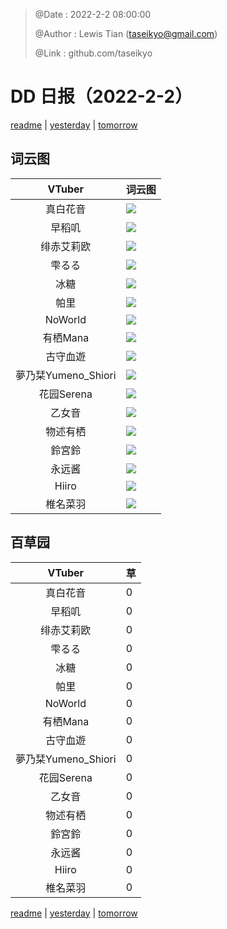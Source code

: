> @Date    : 2022-2-2 08:00:00
>
> @Author  : Lewis Tian (taseikyo@gmail.com)
>
> @Link    : github.com/taseikyo

# DD 日报（2022-2-2）

[readme](../README.md) | [yesterday](2022-2-1.md) | [tomorrow](2022-2-3.md)

## 词云图

|VTuber|词云图|
|:-:|-|
|真白花音|![](../../images/daily/21402309_2022-2-2_purge_wordcloud.png)|
|早稻叽|![](../../images/daily/41682_2022-2-2_purge_wordcloud.png)|
|绯赤艾莉欧|![](../../images/daily/21396545_2022-2-2_purge_wordcloud.png)|
|雫るる|![](../../images/daily/21013446_2022-2-2_purge_wordcloud.png)|
|冰糖|![](../../images/daily/876396_2022-2-2_purge_wordcloud.png)|
|帕里|![](../../images/daily/4895312_2022-2-2_purge_wordcloud.png)|
|NoWorld|![](../../images/daily/21448649_2022-2-2_purge_wordcloud.png)|
|有栖Mana|![](../../images/daily/6542258_2022-2-2_purge_wordcloud.png)|
|古守血遊|![](../../images/daily/8725120_2022-2-2_purge_wordcloud.png)|
|夢乃栞Yumeno_Shiori|![](../../images/daily/14052636_2022-2-2_purge_wordcloud.png)|
|花园Serena|![](../../images/daily/14327465_2022-2-2_purge_wordcloud.png)|
|乙女音|![](../../images/daily/21320551_2022-2-2_purge_wordcloud.png)|
|物述有栖|![](../../images/daily/21449083_2022-2-2_purge_wordcloud.png)|
|鈴宮鈴|![](../../images/daily/21685677_2022-2-2_purge_wordcloud.png)|
|永远酱|![](../../images/daily/21701071_2022-2-2_purge_wordcloud.png)|
|Hiiro|![](../../images/daily/21919321_2022-2-2_purge_wordcloud.png)|
|椎名菜羽|![](../../images/daily/22347054_2022-2-2_purge_wordcloud.png)|

## 百草园

|VTuber|草|
|:-:|-|
|真白花音|0|
|早稻叽|0|
|绯赤艾莉欧|0|
|雫るる|0|
|冰糖|0|
|帕里|0|
|NoWorld|0|
|有栖Mana|0|
|古守血遊|0|
|夢乃栞Yumeno_Shiori|0|
|花园Serena|0|
|乙女音|0|
|物述有栖|0|
|鈴宮鈴|0|
|永远酱|0|
|Hiiro|0|
|椎名菜羽|0|

[readme](../README.md) | [yesterday](2022-2-1.md) | [tomorrow](2022-2-3.md)
